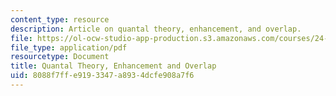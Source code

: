 ```yaml
---
content_type: resource
description: Article on quantal theory, enhancement, and overlap.
file: https://ol-ocw-studio-app-production.s3.amazonaws.com/courses/24-941j-the-lexicon-and-its-features-spring-2007/8088f7ffe9193347a8934dcfe908a7f6_stevens_keyser07.pdf
file_type: application/pdf
resourcetype: Document
title: Quantal Theory, Enhancement and Overlap
uid: 8088f7ff-e919-3347-a893-4dcfe908a7f6
---
```

